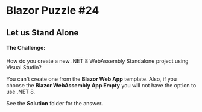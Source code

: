 # Blazor Puzzle #24

## Let us Stand Alone

#### The Challenge:

How do you create a new .NET 8 WebAssembly Standalone project using Visual Studio?

You can't create one from the **Blazor Web App** template. Also, if you choose the **Blazor WebAssembly App Empty** you will not have the option to use .NET 8.

See the **Solution** folder for the answer.